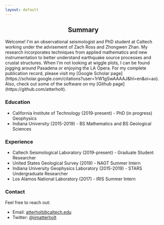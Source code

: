 ```yaml
---
layout: default
---
```

<h2 align="center">
  Summary
</h2>
Welcome! I'm an observational seismologist and PhD student at Caltech working under the advisement of Zach Ross and Zhongwen Zhan. My research incorporates techniques from applied mathematics and new instrumentation to better understand earthquake source processes and crustal structures. When I'm not looking at wiggle plots, I can be found jogging around Pasadena or enjoying the LA Opera. For my complete publication record, please visit my [Google Scholar page](https://scholar.google.com/citations?user=1rW1gSwAAAAJ&hl=en&oi=ao). Also, check out some of the software on my [Github page](https://github.com/atterholt).

### Education

*   California Institute of Technology (2019-present) - PhD (in progress) Geophysics
*   Indiana University (2015-2019) - BS Mathematics and BS Geological Sciences

### Experience

*   Caltech Seismological Laboratory (2019-present) - Graduate Student Researcher
*   United States Geological Survey (2019) - NAGT Summer Intern
*   Indiana University Geophysics Laboratory (2015-2019) - STARS Undergraduate Researcher
*   Los Alamos National Laboratory (2017) - IRIS Summer Intern

### Contact

Feel free to reach out:

*   Email: atterholt@caltech.edu
*   Twitter: [@jimatterholt](https://twitter.com/jimatterholt?lang=en)
